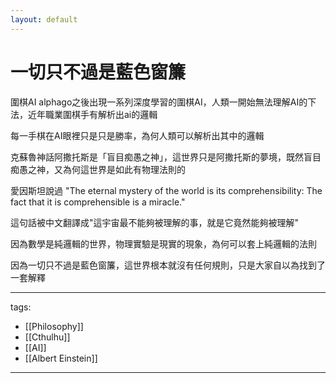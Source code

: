 ```yaml
---
layout: default
---
```

# 一切只不過是藍色窗簾

圍棋AI alphago之後出現一系列深度學習的圍棋AI，人類一開始無法理解AI的下法，近年職業圍棋手有解析出ai的邏輯

每一手棋在AI眼裡只是只是勝率，為何人類可以解析出其中的邏輯


克蘇魯神話阿撒托斯是「盲目痴愚之神」，這世界只是阿撒托斯的夢境，既然盲目痴愚之神，又為何這世界是如此有物理法則的

愛因斯坦說過 "The eternal mystery of the world is its comprehensibility: The fact that it is comprehensible is a miracle." 

這句話被中文翻譯成"這宇宙最不能夠被理解的事，就是它竟然能夠被理解"

因為數學是純邏輯的世界，物理實驗是現實的現象，為何可以套上純邏輯的法則

 

因為一切只不過是藍色窗簾，這世界根本就沒有任何規則，只是大家自以為找到了一套解釋

 

---
tags:
  - [[Philosophy]]
  - [[Cthulhu]]
  - [[AI]]
  - [[Albert Einstein]]

---

